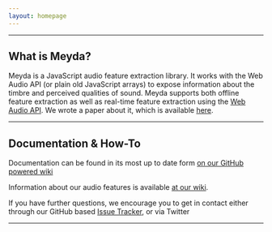 ```yaml
---
layout: homepage
---
```


---
## What is Meyda?
Meyda is a JavaScript audio feature extraction library. It works with the Web Audio API (or plain old JavaScript arrays) to expose information about the timbre and perceived qualities of sound. Meyda supports both offline feature extraction as well as real-time feature extraction using the [Web Audio API][webaudioapi]. We wrote a paper about it, which is available [here][paper].

---

## Documentation & How-To

Documentation can be found in its most up to date form [on our GitHub powered wiki][wiki]

Information about our audio features is available [at our wiki][wiki].

If you have further questions, we encourage you to get in contact either through our GitHub based [Issue Tracker][issuetracker], or via Twitter

---

[paper]: http://doc.gold.ac.uk/%7Emu202hr/publications/RawlinsonSegalFiala_WAC2015.pdf
[webaudioapi]: https://github.com/WebAudio/web-audio-api
[issuetracker]: https://github.com/hughrawlinson/meyda/issues
[wiki]: https://github.com/hughrawlinson/meyda/wiki/getting-started

